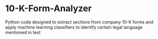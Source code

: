 # 10-K-Form-Analyzer
Python code designed to extract sections from company 10-K forms and apply machine learning classifiers to identify certain legal language mentioned in text
